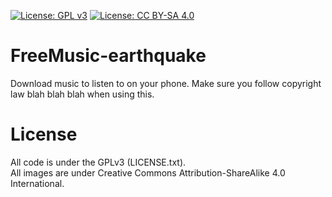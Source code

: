 [![License: GPL v3](https://img.shields.io/badge/License-GPL%20v3-blue.svg)](http://www.gnu.org/licenses/gpl-3.0)
[![License: CC BY-SA 4.0](https://img.shields.io/badge/License-CC%20BY--SA%204.0-lightgrey.svg)](http://creativecommons.org/licenses/by-sa/4.0/)

# FreeMusic-earthquake
Download music to listen to on your phone. Make sure you follow copyright law blah blah blah when using this.

# License
All code is under the GPLv3 (LICENSE.txt).  
All images are under Creative Commons Attribution-ShareAlike 4.0 International.
